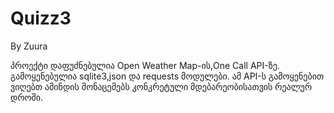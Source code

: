 # Quizz3
By Zuura


პროექტი დაფუძნებულია Open Weather Map-ის,One Call API-ზე. გამოყენებულია sqlite3,json და requests მოდულები. ამ API-ს გამოყენებით ვიღებთ ამინდის მონაცემებს კონკრეტული მდებარეობისათვის რეალურ დროში.

